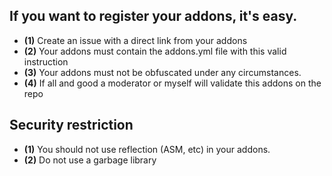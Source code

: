 ## If you want to register your addons, it's easy.

* **(1)** Create an issue with a direct link from your addons
* **(2)** Your addons must contain the addons.yml file with this valid instruction 
* **(3)** Your addons must not be obfuscated under any circumstances. 
* **(4)** If all and good a moderator or myself will validate this addons on the repo

## Security restriction 

* **(1)** You should not use reflection (ASM, etc) in your addons.
* **(2)** Do not use a garbage library
